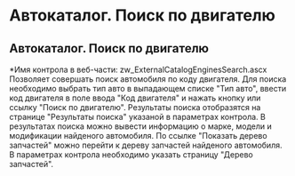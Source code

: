 ﻿---
description: 2.4.7
---
# Автокаталог. Поиск по двигателю
## Автокаталог. Поиск по двигателю
*Имя контрола в веб-части: zw_ExternalCatalogEnginesSearch.ascx
Позволяет совершать поиск автомобиля по коду двигателя. 
Для поиска необходимо выбрать тип авто в выпадающем списке "Тип авто", ввести код двигателя в поле ввода "Код двигателя" и нажать кнопку или ссылку "Поиск по двигателю".
Результаты поиска отобразятся на странице "Результаты поиска" указаной в параметрах контрола.
В результатах поиска можно вывести информацию о марке, модели и модификации найденого автомобиля.
По ссылке "Показать дерево запчастей" можно перейти к дереву запчастей найденого автомобиля. В параметрах контрола необходимо указать страницу "Дерево запчастей".
